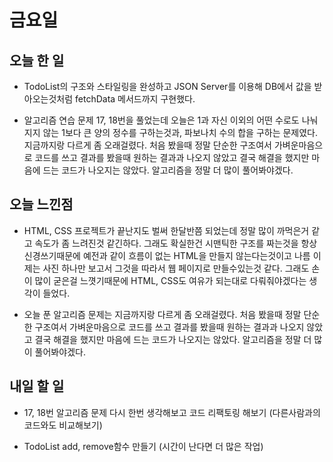 # 금요일

## 오늘 한 일
- TodoList의 구조와 스타일링을 완성하고 JSON Server를 이용해 DB에서 값을 받아오는것처럼 fetchData 메서드까지 구현했다.

- 알고리즘 연습 문제 17, 18번을 풀었는데 오늘은 1과 자신 이외의 어떤 수로도 나눠지지 않는 1보다 큰 양의 정수를 구하는것과, 파보나치 수의 합을 구하는 문제였다. 지금까지랑 다르게 좀 오래걸렸다. 처음 봤을때 정말 단순한 구조여서 가벼운마음으로 코드를 쓰고 결과를 봤을때 원하는 결과과 나오지 않았고 결국 해결을 했지만 마음에 드는 코드가 나오지는 않았다. 알고리즘을 정말 더 많이 풀어봐야겠다.

## 오늘 느낀점
- HTML, CSS 프로젝트가 끝난지도 벌써 한달반쯤 되었는데 정말 많이 까먹은거 같고 속도가 좀 느려진것 같긴하다. 그래도 확실한건 시맨틱한 구조를 짜는것을 항상 신경쓰기때문에 예전과 같이 흐름이 없는 HTML을 만들지 않는다는것이고 나름 이제는 사진 하나만 보고서 그것을 따라서 웹 페이지로 만들수있는것 같다. 그래도 손이 많이 굳은걸 느꼇기때문에 HTML, CSS도 여유가 되는대로 다뤄줘야겠다는 생각이 들었다.

- 오늘 푼 알고리즘 문제는 지금까지랑 다르게 좀 오래걸렸다. 처음 봤을때 정말 단순한 구조여서 가벼운마음으로 코드를 쓰고 결과를 봤을때 원하는 결과과 나오지 않았고 결국 해결을 했지만 마음에 드는 코드가 나오지는 않았다. 알고리즘을 정말 더 많이 풀어봐야겠다.

## 내일 할 일
- 17, 18번 알고리즘 문제 다시 한번 생각해보고 코드 리팩토링 해보기 (다른사람과의 코드와도 비교해보기)

- TodoList add, remove함수 만들기 (시간이 난다면 더 많은 작업)